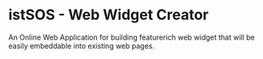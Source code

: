 # istSOS - Web Widget Creator
An Online Web Application for building feature­rich web widget that will be easily embeddable into existing web pages.
